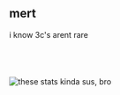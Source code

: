 ## mert
i know 3c's arent rare <br /><br /><br /><br /><br />
![these stats kinda sus, bro](https://github-readme-stats.vercel.app/api?username=9yf&show_icons=true&theme=radical)

